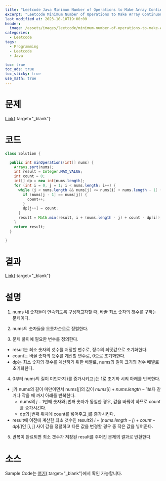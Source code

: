 ```yaml
---
title: "Leetcode Java Minimum Number of Operations to Make Array Continuous"
excerpt: "Leetcode Minimum Number of Operations to Make Array Continuous Java"
last_modified_at: 2023-10-10T19:00:00
header:
  image: /assets/images/leetcode/minimum-number-of-operations-to-make-array-continuous.png
categories:
  - Leetcode
tags:
  - Programming
  - Leetcode
  - Java

toc: true
toc_ads: true
toc_sticky: true
use_math: true
---
```

# 문제
[Link](https://leetcode.com/problems/minimum-number-of-operations-to-make-array-continuous){:target="_blank"}

# 코드
```java
class Solution {

  public int minOperations(int[] nums) {
    Arrays.sort(nums);
    int result = Integer.MAX_VALUE;
    int count = 0;
    int[] dp = new int[nums.length];
    for (int i = 0, j = 1; i < nums.length; i++) {
      while (j < nums.length && nums[j] <= nums[i] + nums.length - 1) {
        if (nums[j - 1] == nums[j]) {
          count++;
        }
        dp[j++] = count;
      }
      result = Math.min(result, i + (nums.length - j) + count - dp[i]);
    }
    return result;
  }

}
```

# 결과
[Link](https://leetcode.com/problems/minimum-number-of-operations-to-make-array-continuous/submissions/1071703129/){:target="_blank"}

# 설명
1. nums 내 숫자들이 연속되도록 구성하고자할 때, 바꿀 최소 숫자의 갯수를 구하는 문제이다.

2. nums의 숫자들을 오름차순으로 정렬한다.

3. 문제 풀이에 필요한 변수를 정의한다.
- result는 최소 숫자의 갯수를 저장할 변수로, 정수의 최댓값으로 초기화한다.
- count는 바꿀 숫자의 갯수를 계산할 변수로, 0으로 초기화한다.
- dp는 최소 숫자의 갯수를 계산하기 위한 배열로, nums의 길이 크기의 정수 배열로 초기화한다.

4. 0부터 nums의 길이 미만까지 i를 증가시키고 j는 1로 초기화 시켜 아래를 반복한다.
- j가 nums의 길이 미만이면서 nums[j]의 값이 $nums[i] + nums.length - 1$보다 같거나 작을 때 까지 아래를 반복한다.
  - nums의 $j - 1$번째 숫자와 j번째 숫자가 동일한 경우, 값을 바꿔야 하므로 count를 증가시킨다.
  - dp의 j번째 위치에 count를 넣어주고 j를 증가시킨다.
- result에 이전에 계산한 최소 갯수인 result와 $i + (nums.length - j) + count - dp[i]$인 [i, j] 사이 값을 정렬하고 다른 값을 변경할 경우 중 작은 값을 넣어준다.

5. 반복이 완료되면 최소 갯수가 저장된 result를 주어진 문제의 결과로 반환한다.

# 소스
Sample Code는 [여기](https://github.com/GracefulSoul/leetcode/blob/master/src/main/java/gracefulsoul/problems/MinimumNumberOfOperationsToMakeArrayContinuous.java){:target="_blank"}에서 확인 가능합니다.